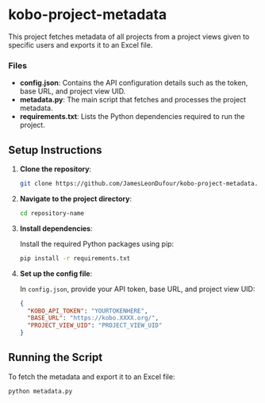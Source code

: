 # kobo-project-metadata

This project fetches metadata of all projects from a project views given to specific users and exports it to an Excel file.

### Files

- **config.json**: Contains the API configuration details such as the token, base URL, and project view UID.
- **metadata.py**: The main script that fetches and processes the project metadata.
- **requirements.txt**: Lists the Python dependencies required to run the project.

## Setup Instructions

1. **Clone the repository**:

    ```bash
    git clone https://github.com/JamesLeonDufour/kobo-project-metadata.git
    ```

2. **Navigate to the project directory**:

    ```bash
    cd repository-name
    ```

3. **Install dependencies**:

    Install the required Python packages using pip:

    ```bash
    pip install -r requirements.txt
    ```

4. **Set up the config file**:

    In `config.json`, provide your API token, base URL, and project view UID:

    ```json
    {
      "KOBO_API_TOKEN": "YOURTOKENHERE",
      "BASE_URL": "https://kobo.XXXX.org/",
      "PROJECT_VIEW_UID": "PROJECT_VIEW_UID"
    }
    ```

## Running the Script

To fetch the metadata and export it to an Excel file:

```bash
python metadata.py
